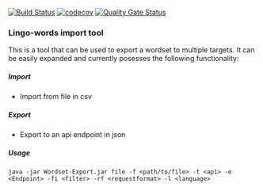 [![Build Status](https://travis-ci.com/DerkVanDenBergh/lingo-words.svg?token=xxQrEZvDMqo1qQjSCuLR&branch=master)](https://travis-ci.com/DerkVanDenBergh/lingo-words)
[![codecov](https://codecov.io/gh/DerkVanDenBergh/lingo-words/branch/master/graph/badge.svg?token=CJVEY1B7TT)](https://codecov.io/gh/DerkVanDenBergh/lingo-words)
[![Quality Gate Status](https://sonarcloud.io/api/project_badges/measure?project=DerkVanDenBergh_lingo-words&metric=alert_status)](https://sonarcloud.io/dashboard?id=DerkVanDenBergh_lingo-words)

### Lingo-words import tool ###
This is a tool that can be used to export a wordset to multiple targets. It can be easily expanded and currently posesses the following functionality:

##### Import #####
* Import from file in csv

##### Export #####
* Export to an api endpoint in json

##### Usage #####

```java -jar Wordset-Export.jar file -f <path/to/file> -t <api> -e <Endpoint> -fi <filter> -rf <requestformat> -l <language>```
